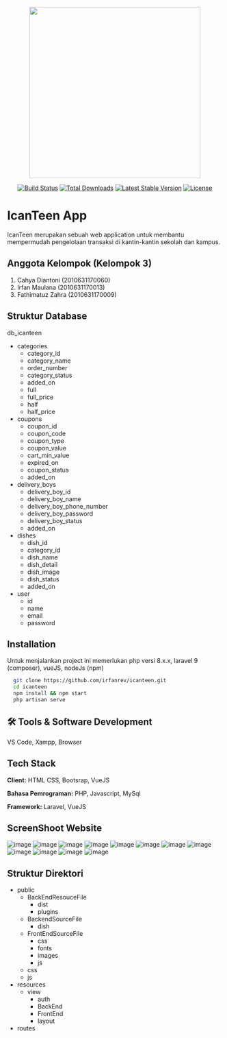 <p align="center"><a href="https://laravel.com" target="_blank"><img src="https://raw.githubusercontent.com/laravel/art/master/logo-lockup/5%20SVG/2%20CMYK/1%20Full%20Color/laravel-logolockup-cmyk-red.svg" width="400"></a></p>

<p align="center">
<a href="https://travis-ci.org/laravel/framework"><img src="https://travis-ci.org/laravel/framework.svg" alt="Build Status"></a>
<a href="https://packagist.org/packages/laravel/framework"><img src="https://img.shields.io/packagist/dt/laravel/framework" alt="Total Downloads"></a>
<a href="https://packagist.org/packages/laravel/framework"><img src="https://img.shields.io/packagist/v/laravel/framework" alt="Latest Stable Version"></a>
<a href="https://packagist.org/packages/laravel/framework"><img src="https://img.shields.io/packagist/l/laravel/framework" alt="License"></a>
</p>

# IcanTeen App

IcanTeen merupakan sebuah web application untuk membantu mempermudah pengelolaan transaksi di kantin-kantin sekolah dan kampus.

## Anggota Kelompok (Kelompok 3)

1. Cahya Diantoni (2010631170060)
2. Irfan Maulana (2010631170013)
3. Fathimatuz Zahra (2010631170009)

## Struktur Database

db_icanteen

-   categories
    -   category_id
    -   category_name
    -   order_number
    -   category_status
    -   added_on
    -   full
    -   full_price
    -   half
    -   half_price
-   coupons
    -   coupon_id
    -   coupon_code
    -   coupon_type
    -   coupon_value
    -   cart_min_value
    -   expired_on
    -   coupon_status
    -   added_on
-   delivery_boys
    -   delivery_boy_id
    -   delivery_boy_name
    -   delivery_boy_phone_number
    -   delivery_boy_password
    -   delivery_boy_status
    -   added_on
-   dishes
    -   dish_id
    -   category_id
    -   dish_name
    -   dish_detail
    -   dish_image
    -   dish_status
    -   added_on
-   user
    -   id
    -   name
    -   email
    -   password

## Installation

Untuk menjalankan project ini memerlukan php versi 8.x.x, laravel 9 (composer), vueJS, nodeJs (npm)

```bash
  git clone https://github.com/irfanrev/icanteen.git
  cd icanteen
  npm install && npm start
  php artisan serve
```

## 🛠 Tools & Software Development

VS Code, Xampp, Browser

## Tech Stack

**Client:** HTML CSS, Bootsrap, VueJS

**Bahasa Pemrograman:** PHP, Javascript, MySql

**Framework:** Laravel, VueJS


## ScreenShoot Website

![image](ss/1.PNG)
![image](ss/2.PNG)
![image](ss/3.PNG)
![image](ss/4.PNG)
![image](ss/5.PNG)
![image](ss/6.PNG)
![image](ss/7.PNG)
![image](ss/8.PNG)
![image](ss/9.PNG)
![image](ss/10.PNG)
![image](ss/11.PNG)
![image](ss/12.PNG)

## Struktur Direktori

-   public
    -   BackEndResouceFile
        -   dist
        -   plugins
    -   BackendSourceFile
        -   dish
    -   FrontEndSourceFile
        -   css
        -   fonts
        -   images
        -   js
    -   css
    -   js
-   resources
    -   view
        -   auth
        -   BackEnd
        -   FrontEnd
        -   layout
-   routes
